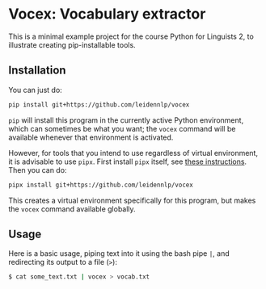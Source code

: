 # Vocex: Vocabulary extractor

This is a minimal example project for the course Python for Linguists 2, to illustrate creating pip-installable tools.

## Installation

You can just do:

```bash
pip install git+https://github.com/leidennlp/vocex
```

`pip` will install this program in the currently active Python environment, which can sometimes be what you want; the `vocex` command will be available whenever that environment is activated.

However, for tools that you intend to use regardless of virtual environment, it is advisable to use `pipx`. First install `pipx` itself, see [these instructions](https://github.com/pypa/pipx). Then you can do:

```bash
pipx install git+https://github.com/leidennlp/vocex
```

This creates a virtual environment specifically for this program, but makes the `vocex` command available globally. 

## Usage

Here is a basic usage, piping text into it using the bash pipe `|`, and redirecting its output to a file (`>`):

```bash
$ cat some_text.txt | vocex > vocab.txt
```
